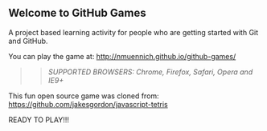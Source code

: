 ## Welcome to GitHub Games

A project based learning activity for people who are getting started with Git and GitHub.

You can play the game at: http://nmuennich.github.io/github-games/

>> _*SUPPORTED BROWSERS*: Chrome, Firefox, Safari, Opera and IE9+_

This fun open source game was cloned from: https://github.com/jakesgordon/javascript-tetris

READY TO PLAY!!!
